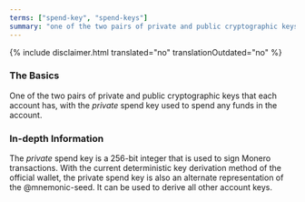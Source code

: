 ```yaml
---
terms: ["spend-key", "spend-keys"]
summary: "one of the two pairs of private and public cryptographic keys that each account has, with the *private* spend key used to spend any funds in the account"
---
```


{% include disclaimer.html translated="no" translationOutdated="no" %}
### The Basics

One of the two pairs of private and public cryptographic keys that each account has, with the *private* spend key used to spend any funds in the account.

### In-depth Information

The *private* spend key is a 256-bit integer that is used to sign Monero transactions. With the current deterministic key derivation method of the official wallet, the private spend key is also an alternate representation of the @mnemonic-seed. It can be used to derive all other account keys.



